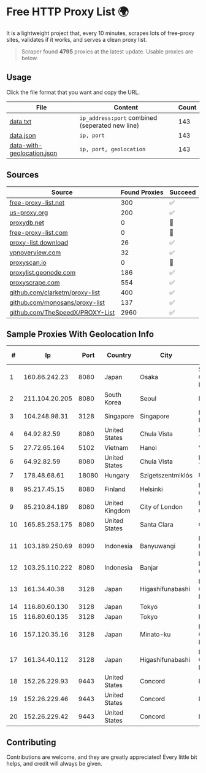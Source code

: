 
# Free HTTP Proxy List 🌍

It is a lightweight project that, every 10 minutes, scrapes lots of free-proxy sites, validates if it works, and serves a clean proxy list.


> Scraper found **4795** proxies at the latest update. Usable proxies are below.

## Usage

Click the file format that you want and copy the URL.


|File|Content|Count|
|----|-------|-----|
|[data.txt](https://raw.githubusercontent.com/themiralay/Proxy-List-World/master/data.txt)|`ip_address:port` combined (seperated new line)|143|
|[data.json](https://raw.githubusercontent.com/themiralay/Proxy-List-World/master/data.json)|`ip, port`|143|
|[data-with-geolocation.json](https://raw.githubusercontent.com/themiralay/Proxy-List-World/master/data-with-geolocation.json)|`ip, port, geolocation`|143|

## Sources

|Source|Found Proxies|Succeed|
|------|-------------|-------|
|[free-proxy-list.net](https://free-proxy-list.net)|300|✅|
|[us-proxy.org](https://www.us-proxy.org)|200|✅|
|[proxydb.net](http://proxydb.net)|0|🚫|
|[free-proxy-list.com](https://free-proxy-list.com/?page=&port=&type%5B%5D=http&type%5B%5D=https&up_time=0&search=Search)|0|🚫|
|[proxy-list.download](https://www.proxy-list.download/HTTP)|26|✅|
|[vpnoverview.com](https://vpnoverview.com/privacy/anonymous-browsing/free-proxy-servers)|32|✅|
|[proxyscan.io](https://www.proxyscan.io)|0|🚫|
|[proxylist.geonode.com](https://proxylist.geonode.com/api/proxy-list?limit=300&page=1&sort_by=lastChecked&sort_type=desc&protocols=http,https)|186|✅|
|[proxyscrape.com](https://api.proxyscrape.com/v2/?request=displayproxies&protocol=http&timeout=10000&country=all&ssl=all&anonymity=all)|554|✅|
|[github.com/clarketm/proxy-list](https://raw.githubusercontent.com/clarketm/proxy-list/master/proxy-list-raw.txt)|400|✅|
|[github.com/monosans/proxy-list](https://raw.githubusercontent.com/monosans/proxy-list/main/proxies/http.txt)|137|✅|
|[github.com/TheSpeedX/PROXY-List](https://raw.githubusercontent.com/TheSpeedX/PROXY-List/master/http.txt)|2960|✅|


## Sample Proxies With Geolocation Info

|#|Ip|Port|Country|City|Internet Service Provider|
|-|--|----|-------|----|-------------------------|
|1|160.86.242.23|8080|Japan|Osaka|Sony Network Communications Inc|
|2|211.104.20.205|8080|South Korea|Seoul|Korea Telecom|
|3|104.248.98.31|3128|Singapore|Singapore|DigitalOcean, LLC|
|4|64.92.82.59|8080|United States|Chula Vista|Momentum Telecom, Inc.|
|5|27.72.65.164|5102|Vietnam|Hanoi|Viettel Group|
|6|64.92.82.59|8080|United States|Chula Vista|Momentum Telecom, Inc.|
|7|178.48.68.61|18080|Hungary|Szigetszentmiklós|UPC|
|8|95.217.45.15|8080|Finland|Helsinki|Hetzner Online GmbH|
|9|85.210.84.189|8080|United Kingdom|City of London|Microsoft Corporation|
|10|165.85.253.175|8080|United States|Santa Clara|Google LLC|
|11|103.189.250.69|8090|Indonesia|Banyuwangi|PT Pandawa Lima Java Network|
|12|103.25.110.222|8080|Indonesia|Banjar|PT. Indonesia Comnet Plus|
|13|161.34.40.38|3128|Japan|Higashifunabashi|NTT PC Communications, Inc.|
|14|116.80.60.130|3128|Japan|Tokyo|InfoSphere|
|15|116.80.60.135|3128|Japan|Tokyo|InfoSphere|
|16|157.120.35.16|3128|Japan|Minato-ku|NTT PC Communications, Inc.|
|17|161.34.40.112|3128|Japan|Higashifunabashi|NTT PC Communications, Inc.|
|18|152.26.229.93|9443|United States|Concord|MCNC|
|19|152.26.229.46|9443|United States|Concord|MCNC|
|20|152.26.229.42|9443|United States|Concord|MCNC|



## Contributing

Contributions are welcome, and they are greatly appreciated! Every
little bit helps, and credit will always be given.


